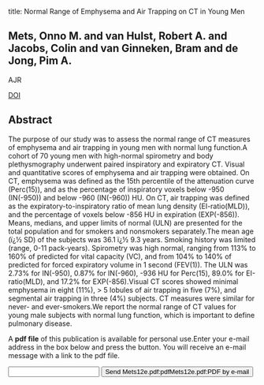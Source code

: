 title: Normal Range of Emphysema and Air Trapping on CT in Young Men

## Mets, Onno M. and van Hulst, Robert A. and Jacobs, Colin and van Ginneken, Bram and de Jong, Pim A.
AJR

<a href="https://doi.org/10.2214/AJR.11.7808">DOI</a>

## Abstract
The purpose of our study was to assess the normal range of CT measures of emphysema and air trapping in young men with normal lung function.A cohort of 70 young men with high-normal spirometry and body plethysmography underwent paired inspiratory and expiratory CT. Visual and quantitative scores of emphysema and air trapping were obtained. On CT, emphysema was defined as the 15th percentile of the attenuation curve (Perc(15)), and as the percentage of inspiratory voxels below -950 (IN(-950)) and below -960 (IN(-960)) HU. On CT, air trapping was defined as the expiratory-to-inspiratory ratio of mean lung density (EI-ratio(MLD)), and the percentage of voxels below -856 HU in expiration (EXP(-856)). Means, medians, and upper limits of normal (ULN) are presented for the total population and for smokers and nonsmokers separately.The mean age (ï¿½ SD) of the subjects was 36.1 ï¿½ 9.3 years. Smoking history was limited (range, 0-11 pack-years). Spirometry was high normal, ranging from 113% to 160% of predicted for vital capacity (VC), and from 104% to 140% of predicted for forced expiratory volume in 1 second (FEV(1)). The ULN was 2.73% for IN(-950), 0.87% for IN(-960), -936 HU for Perc(15), 89.0% for EI-ratio(MLD), and 17.2% for EXP(-856).Visual CT scores showed minimal emphysema in eight (11%), > 5 lobules of air trapping in five (7%), and segmental air trapping in three (4%) subjects. CT measures were similar for never- and ever-smokers.We report the normal range of CT values for young male subjects with normal lung function, which is important to define pulmonary disease.

A <b>pdf file</b> of this publication is available for personal use.Enter your e-mail address in the box below and press the button. You will receive an e-mail message with a link to the pdf file.
<form action="sender.php">  <input type="text" name="email">  <input type="submit" value="Send Mets12e.pdf:pdfMets12e.pdf:PDF by e-mail"></form>